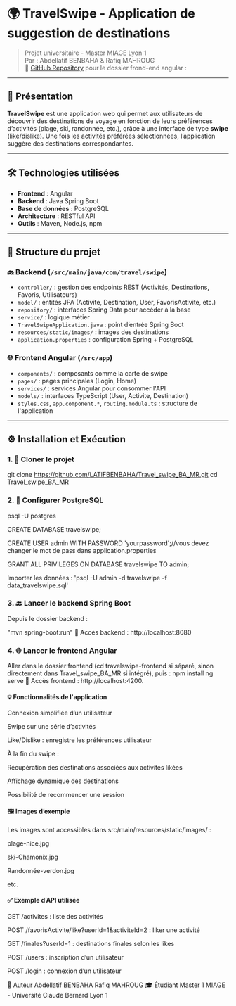 # 🌍 TravelSwipe - Application de suggestion de destinations

> Projet universitaire - Master MIAGE Lyon 1  
> Par : Abdellatif BENBAHA & Rafiq MAHROUG  
> 🔗 [GitHub Repository](https://github.com/LATIFBENBAHA/Travel_swipe_BA_MR.git)
pour le dossier frond-end angular :


---

## 🧠 Présentation

**TravelSwipe** est une application web qui permet aux utilisateurs de découvrir des destinations de voyage en fonction de leurs préférences d’activités (plage, ski, randonnée, etc.), grâce à une interface de type **swipe** (like/dislike). Une fois les activités préférées sélectionnées, l’application suggère des destinations correspondantes.

---

## 🛠️ Technologies utilisées

- **Frontend** : Angular
- **Backend** : Java Spring Boot
- **Base de données** : PostgreSQL
- **Architecture** : RESTful API
- **Outils** : Maven, Node.js, npm

---

## 📁 Structure du projet

### 🔙 Backend (`/src/main/java/com/travel/swipe`)

- `controller/` : gestion des endpoints REST (Activités, Destinations, Favoris, Utilisateurs)
- `model/` : entités JPA (Activite, Destination, User, FavorisActivite, etc.)
- `repository/` : interfaces Spring Data pour accéder à la base
- `service/` : logique métier
- `TravelSwipeApplication.java` : point d’entrée Spring Boot
- `resources/static/images/` : images des destinations
- `application.properties` : configuration Spring + PostgreSQL

### 🌐 Frontend Angular (`/src/app`)

- `components/` : composants comme la carte de swipe
- `pages/` : pages principales (Login, Home)
- `services/` : services Angular pour consommer l'API
- `models/` : interfaces TypeScript (User, Activite, Destination)
- `styles.css`, `app.component.*`, `routing.module.ts` : structure de l'application

---

## ⚙️ Installation et Exécution

### 1. 🔄 Cloner le projet
git clone https://github.com/LATIFBENBAHA/Travel_swipe_BA_MR.git
cd Travel_swipe_BA_MR
### 2. 🐘 Configurer PostgreSQL
psql -U postgres

CREATE DATABASE travelswipe;

CREATE USER admin WITH PASSWORD 'yourpassword';//vous devez changer le mot de pass dans application.properties 

GRANT ALL PRIVILEGES ON DATABASE travelswipe TO admin;

Importer les données :
'psql -U admin -d travelswipe -f data_travelswipe.sql'

### 3. 🔙 Lancer le backend Spring Boot
Depuis le dossier backend :

"mvn spring-boot:run"
📍 Accès backend : http://localhost:8080
### 4. 🌐 Lancer le frontend Angular
Aller dans le dossier frontend (cd travelswipe-frontend si séparé, sinon directement dans Travel_swipe_BA_MR si intégré), puis :
npm install
ng serve
📍 Accès frontend : http://localhost:4200.

#### 💡 Fonctionnalités de l'application
Connexion simplifiée d’un utilisateur

Swipe sur une série d’activités

Like/Dislike : enregistre les préférences utilisateur

À la fin du swipe :

Récupération des destinations associées aux activités likées

Affichage dynamique des destinations

Possibilité de recommencer une session
#### 🖼️ Images d’exemple

Les images sont accessibles dans src/main/resources/static/images/ :

plage-nice.jpg

ski-Chamonix.jpg

Randonnée-verdon.jpg

etc.

#### ✅ Exemple d’API utilisée
GET /activites : liste des activités

POST /favorisActivite/like?userId=1&activiteId=2 : liker une activité

GET /finales?userId=1 : destinations finales selon les likes

POST /users : inscription d’un utilisateur

POST /login : connexion d’un utilisateur

👤 Auteur
Abdellatif BENBAHA
Rafiq MAHROUG
🎓 Étudiant Master 1 MIAGE - Université Claude Bernard Lyon 1

